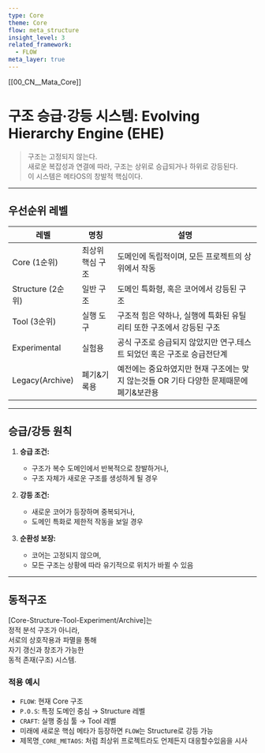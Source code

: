 ```yaml
---
type: Core
theme: Core
flow: meta_structure
insight_level: 3
related_framework:
  - FLOW
meta_layer: true
---
```

[[00_CN__Mata_Core]]
# 구조 승급·강등 시스템: Evolving Hierarchy Engine (EHE)

> 구조는 고정되지 않는다.  
> 새로운 복잡성과 연결에 따라, 구조는 상위로 승급되거나 하위로 강등된다.  
> 이 시스템은 메타OS의 창발적 핵심이다.

---

## 우선순위 레벨

| 레벨              | 명칭        | 설명                                                 |
| --------------- | --------- | -------------------------------------------------- |
| Core (1순위)      | 최상위 핵심 구조 | 도메인에 독립적이며, 모든 프로젝트의 상위에서 작동                       |
| Structure (2순위) | 일반 구조     | 도메인 특화형, 혹은 코어에서 강등된 구조                            |
| Tool (3순위)      | 실행 도구     | 구조적 힘은 약하나, 실행에 특화된 유틸리티 또한 구조에서 강등된 구조            |
| Experimental    | 실험용       | 공식 구조로 승급되지 않았지만 연구.테스트 되었던 혹은 구조로 승급전단계           |
| Legacy(Archive) | 폐기&기록용    | 예전에는 중요하였지만 현재 구조에는 맞지 않는것들 OR 기타 다양한 문제때문에 폐기&보관용 |

---

## 승급/강등 원칙

1. **승급 조건:**  
   - 구조가 복수 도메인에서 반복적으로 창발하거나,  
   - 구조 자체가 새로운 구조를 생성하게 될 경우

1. **강등 조건:** 
   - 새로운 코어가 등장하며 중복되거나,  
   - 도메인 특화로 제한적 작동을 보일 경우

1. **순환성 보장:**
   - 코어는 고정되지 않으며,  
   - 모든 구조는 상황에 따라 유기적으로 위치가 바뀔 수 있음

---

## 동적구조
[Core-Structure-Tool-Experiment/Archive]는  
정적 분석 구조가 아니라,  
서로의 상호작용과 파멸을 통해  
자기 갱신과 창조가 가능한  
동적 존재(구조) 시스템.



### 적용 예시

- `FLOW`: 현재 Core 구조 
- `P.O.S`: 특정 도메인 중심 → Structure 레벨  
- `CRAFT`: 실행 중심 툴 → Tool 레벨  
- 미래에 새로운 핵심 메타가 등장하면 `FLOW`는 Structure로 강등 가능
- 제목명`_CORE_METAOS`: 처럼 최상위 프로젝트라도 언제든지 대응할수있음을 시사


